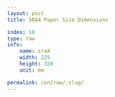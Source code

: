 ```yaml
---
layout: post
title: SRA4 Paper Size Dimensions

index: 10
type: raw
info:
    name: sra4
    width: 225
    height: 320
    unit: mm

permalink: /en/raw/:slug/
---
```



